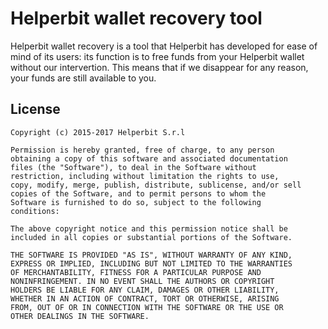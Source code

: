 # Helperbit wallet recovery tool

Helperbit wallet recovery is a tool that Helperbit has developed for ease of mind of its users: its function is to free funds from your Helperbit wallet without 
our intervertion. This means that if we disappear for any reason, your funds are still available to you. 


## License

```
Copyright (c) 2015-2017 Helperbit S.r.l

Permission is hereby granted, free of charge, to any person
obtaining a copy of this software and associated documentation
files (the "Software"), to deal in the Software without
restriction, including without limitation the rights to use,
copy, modify, merge, publish, distribute, sublicense, and/or sell
copies of the Software, and to permit persons to whom the
Software is furnished to do so, subject to the following
conditions:

The above copyright notice and this permission notice shall be
included in all copies or substantial portions of the Software.

THE SOFTWARE IS PROVIDED "AS IS", WITHOUT WARRANTY OF ANY KIND,
EXPRESS OR IMPLIED, INCLUDING BUT NOT LIMITED TO THE WARRANTIES
OF MERCHANTABILITY, FITNESS FOR A PARTICULAR PURPOSE AND
NONINFRINGEMENT. IN NO EVENT SHALL THE AUTHORS OR COPYRIGHT
HOLDERS BE LIABLE FOR ANY CLAIM, DAMAGES OR OTHER LIABILITY,
WHETHER IN AN ACTION OF CONTRACT, TORT OR OTHERWISE, ARISING
FROM, OUT OF OR IN CONNECTION WITH THE SOFTWARE OR THE USE OR
OTHER DEALINGS IN THE SOFTWARE.
```
